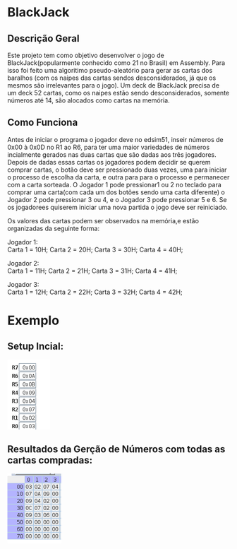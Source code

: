 # BlackJack

## Descrição Geral

Este projeto tem como objetivo desenvolver o jogo de BlackJack(popularmente conhecido como 21 no Brasil) em Assembly. 
Para isso foi feito uma algoritimo pseudo-aleatório para gerar as cartas dos baralhos (com os naipes das cartas sendos 
desconsiderados, já que os mesmos são irrelevantes para o jogo). 
Um deck de BlackJack precisa de um deck 52 cartas, como os naipes estão sendo desconsiderados, somente números até 14,
são alocados como cartas na memória.

## Como Funciona 

Antes de iniciar o programa o jogador deve no edsim51, inseir números de 0x00 à 0x0D no R1 ao R6,
para ter uma maior variedades de números incialmente gerados nas duas cartas que são dadas aos três jogadores.
Depois de dadas essas cartas os jogadores podem decidir se querem comprar cartas, o botão deve ser
pressionado duas vezes, uma para iniciar o processo de escolha da carta, e outra para para o processo e permanecer
com a carta sorteada. O Jogador 1 pode pressionar1 ou 2 no teclado para comprar uma carta(com cada um dos 
botões sendo uma carta diferente) o Jogador 2 pode pressionar 3 ou 4, e o Jogador 3 pode pressionar 5 e 6. 
Se os jogadorees quiserem iniciar uma nova partida o jogo deve ser reiniciado.

Os valores das cartas podem ser observados na memória,e estão organizadas da seguinte forma:

Jogador 1:   
Carta 1 = 10H;
Carta 2 = 20H;
Carta 3 = 30H;
Carta 4 = 40H;

Jogador 2:   
Carta 1 = 11H;
Carta 2 = 21H;
Carta 3 = 31H;
Carta 4 = 41H;

Jogador 3:   
Carta 1 = 12H;
Carta 2 = 22H;
Carta 3 = 32H;
Carta 4 = 42H;

# Exemplo

## Setup Incial:
![Setup Incial](Setup.png)

## Resultados da Gerção de Números com todas as cartas compradas:
![Resultados](Resultados.png)
